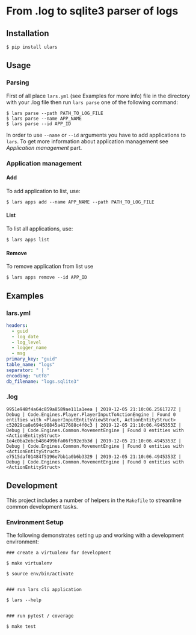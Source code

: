 # From .log to sqlite3 parser of logs

## Installation

```
$ pip install ulars
```

## Usage

### Parsing

First of all place `lars.yml` (see Examples for more info) file in the directory with your .log file then run `lars parse`  one of the following command:

```shell script
$ lars parse --path PATH_TO_LOG_FILE
$ lars parse --name APP_NAME
$ lars parse --id APP_ID
```

In order to use `--name` or `--id` arguments you have to add applications to `lars`. To get more information about application management see *Application management* part.

### Application management

#### Add

To add application to list, use:

```shell script
$ lars apps add --name APP_NAME --path PATH_TO_LOG_FILE
```

#### List

To list all applications, use:

```shell script
$ lars apps list
```

#### Remove

To remove application from list use

```shell script
$ lars apps remove --id APP_ID
```

## Examples

### lars.yml

```yaml
headers:
  - guid
  - log_date
  - log_level
  - logger_name
  - msg
primary_key: "guid"
table_name: "logs"
separator: " | "
encoding: "utf8"
db_filename: "logs.sqlite3"
```

### .log

```text
9951e948f4a64c859a8589ae111a1eea | 2019-12-05 21:10:06.2561727Z | Debug | Code.Engines.Player.PlayerInputToActionEngine | Found 0 entities with <PlayerInputEntityViewStruct, ActionEntityStruct>
c52029ca8e694c98845a417688c4f0c3 | 2019-12-05 21:10:06.4945353Z | Debug | Code.Engines.Common.MovementEngine | Found 0 entities with <ActionEntityStruct>
1e4c0ba2ebcb486499bfa06f592e3b3d | 2019-12-05 21:10:06.4945353Z | Debug | Code.Engines.Common.MovementEngine | Found 0 entities with <ActionEntityStruct>
e7515daf01484f5196e7bb1a0b6b3329 | 2019-12-05 21:10:06.4945353Z | Debug | Code.Engines.Common.MovementEngine | Found 0 entities with <ActionEntityStruct>
```

## Development

This project includes a number of helpers in the `Makefile` to streamline common development tasks.

### Environment Setup

The following demonstrates setting up and working with a development environment:

```
### create a virtualenv for development

$ make virtualenv

$ source env/bin/activate


### run lars cli application

$ lars --help


### run pytest / coverage

$ make test
```
